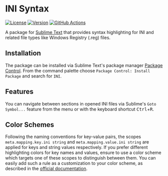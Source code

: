 # INI Syntax

[![License](https://img.shields.io/github/license/jwortmann/ini-syntax)](https://github.com/jwortmann/ini-syntax/blob/master/LICENSE)
[![Version](https://img.shields.io/github/v/tag/jwortmann/ini-syntax?label=version)](https://github.com/jwortmann/ini-syntax/tags)
[![GitHub Actions](https://github.com/jwortmann/ini-syntax/workflows/syntax%20test/badge.svg)](https://github.com/jwortmann/ini-syntax/actions)

A package for [Sublime Text](https://www.sublimetext.com/) that provides syntax highlighting for INI and related file types like Windows Registry (.reg) files.

## Installation

The package can be installed via Sublime Text's package manager [Package Control](https://packagecontrol.io/installation).
From the command palette choose `Package Control: Install Package` and search for `INI`.

## Features

You can navigate between sections in opened INI files via Sublime's `Goto Symbol...` feature from the menu or with the keyboard shortcut <kbd>Ctrl</kbd>+<kbd>R</kbd>.

## Color Schemes

Following the naming conventions for key-value pairs, the scopes `meta.mapping.key.ini string` and `meta.mapping.value.ini string` are applied for keys and string values respectively.
If you prefer different highlighting colors for key names and values, ensure to use a color scheme which targets one of these scopes to distinguish between them.
You can easily add such a rule as a customization to your color scheme, as described in the [official documentation](https://www.sublimetext.com/docs/color_schemes.html#customization).
